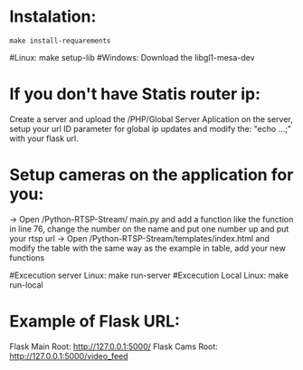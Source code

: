 # Instalation:
    make install-requarements
#Linux:
    make setup-lib
#Windows:
  Download the libgl1-mesa-dev

# If you don't have Statis router ip:
Create a server and upload the /PHP/Global Server Aplication
on the server, setup your url ID parameter for global ip updates
and modify the: "echo ...;" with your flask url.

# Setup cameras on the application for you:
-> Open /Python-RTSP-Stream/ main.py and add a function like 
the function in line 76, change the number on the name and put one number up and put your rtsp url
-> Open /Python-RTSP-Stream/templates/index.html and modify the table with 
the same way as the example in table, add your new functions

#Excecution server Linux:
    make run-server
#Excecution Local Linux:
    make run-local
    

# Example of Flask URL:
Flask Main Root:  http://127.0.0.1:5000/
Flask Cams Root:  http://127.0.0.1:5000/video_feed